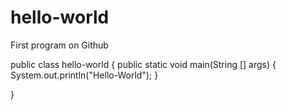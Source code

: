 # hello-world
First program on Github

public class hello-world
{
  public static void main(String [] args)
  {
    System.out.println("Hello-World");
  }

}
